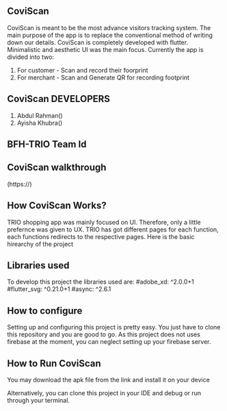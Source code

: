 ## CoviScan
 CoviScan is meant to be the most advance visitors tracking system. The main purpose of the app is to replace the conventional method of writing down our details. CoviScan is completely developed with flutter. Minimalistic and aesthetic UI was the main focus. Currently the app is divided into two:
 1) For customer - Scan and record their foorprint
 2) For merchant - Scan and Generate QR for recording footprint

## CoviScan DEVELOPERS
  1. Abdul Rahman()
  2. Ayisha Khubra()

## BFH-TRIO Team Id
  
  
## CoviScan walkthrough
  (https://)
  
## How CoviScan Works?
  TRIO shopping app was mainly focused on UI. Therefore, only a little prefernce was given to UX. TRIO has got different pages for each function, each functions redirects to the respective pages. Here is the basic hirearchy of the project

## Libraries used
  To develop this project the libraries used are:
    #adobe_xd: ^2.0.0+1
    #flutter_svg: ^0.21.0+1
    #async: ^2.6.1
    
## How to configure
  Setting up and configuring this project is pretty easy. You just have to clone this repository and you are good to go. As this project does not uses firebase at the moment, you can neglect setting up your firebase server.
  
## How to Run CoviScan
   You may download the apk file from the link and install it on your device

   Alternatively, you can clone this project in your IDE and debug or run through your terminal.
